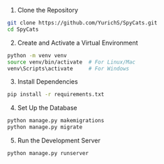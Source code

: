 1. Clone the Repository
```bash
git clone https://github.com/YurichS/SpyCats.git
cd SpyCats
```
2. Create and Activate a Virtual Environment
```bash
python -m venv venv
source venv/bin/activate  # For Linux/Mac
venv\Scripts\activate     # For Windows
```
3. Install Dependencies
```bash
pip install -r requirements.txt
```
4. Set Up the Database
```bash
python manage.py makemigrations
python manage.py migrate
```
5. Run the Development Server
```bash
python manage.py runserver
```
